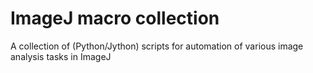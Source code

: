 # ImageJ macro collection

A collection of (Python/Jython) scripts for automation of various image analysis tasks in ImageJ 
